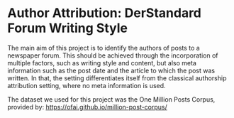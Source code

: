 # Author Attribution: DerStandard Forum Writing Style

The main aim of this project is to identify the authors of posts to a newspaper forum. This should be achieved through the incorporation of multiple factors, such as writing style and content, but also meta information such as the post date and the article to which the post was written. In that, the setting differentiates itself from the classical authorship attribution setting, where no meta information is used. 

The dataset we used for this project was the One Million Posts Corpus, provided by: https://ofai.github.io/million-post-corpus/
